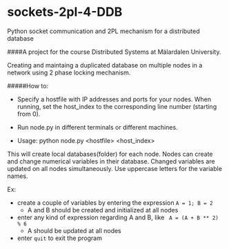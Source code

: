 # sockets-2pl-4-DDB
Python socket communication and 2PL mechanism for a distributed database

####A project for the course Distributed Systems at Mälardalen University.

Creating and maintaing a duplicated database on multiple nodes in a network using 2 phase locking mechanism.

#####How to:
 - Specify a hostfile with IP addresses and ports for your nodes. When running, set the host_index to the corresponding line number (starting from 0).

 - Run node.py in different terminals or different machines.

 - Usage: python node.py \<hostfile\> \<host_index\>

This will create local databases(folder) for each node.
Nodes can create and change numerical variables in their database. Changed variables are updated on all nodes simultaneously. Use uppercase letters for the variable names.

Ex:
 - create a couple of variables by entering the expression ``` A = 1; B = 2 ```
   - A and B should be created and initialized at all nodes
 - enter any kind of expression regarding A and B, like ``` A = (A + B ** 2) % 6```
   - A should be updated at all nodes
 - enter ``` quit ``` to exit the program
 
 

